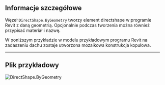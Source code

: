 ## Informacje szczegółowe
Węzeł `DirectShape.ByGeometry` tworzy element directshape w programie Revit z daną geometrią. Opcjonalnie podczas tworzenia można również przypisać materiał i nazwę.

W poniższym przykładzie w modelu przykładowym programu Revit na zadaszeniu dachu zostaje utworzona mozaikowa konstrukcja kopułowa.
___
## Plik przykładowy

![DirectShape.ByGeometry](./Revit.Elements.DirectShape.ByGeometry_img.jpg)
